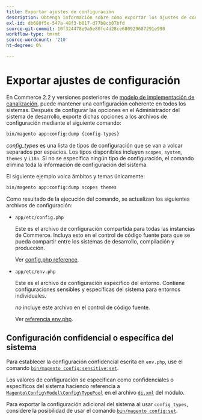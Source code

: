 ```yaml
---
title: Exportar ajustes de configuración
description: Obtenga información sobre cómo exportar los ajustes de configuración de Adobe Commerce a archivos mediante el volcado de configuración. Descubra la implementación y administración de la configuración de la canalización.
exl-id: db680f5e-547a-48f3-b017-d77b8cb07bfd
source-git-commit: 10f324478e9a5e80fc4d28ce680929687291e990
workflow-type: tm+mt
source-wordcount: '210'
ht-degree: 0%

---
```


# Exportar ajustes de configuración

En Commerce 2.2 y versiones posteriores de [modelo de implementación de canalización](../deployment/technical-details.md), puede mantener una configuración coherente en todos los sistemas. Después de configurar las opciones en el Administrador del sistema de desarrollo, exporte dichas opciones a los archivos de configuración mediante el siguiente comando:

```bash
bin/magento app:config:dump {config-types}
```

_config_types_ es una lista de tipos de configuración que se van a volcar separados por espacios. Los tipos disponibles incluyen `scopes`, `system`, `themes` y `i18n`. Si no se especifica ningún tipo de configuración, el comando elimina toda la información de configuración del sistema.

El siguiente ejemplo volca ámbitos y temas únicamente:

```bash
bin/magento app:config:dump scopes themes
```

Como resultado de la ejecución del comando, se actualizan los siguientes archivos de configuración:

- `app/etc/config.php`

  Este es el archivo de configuración compartida para todas las instancias de Commerce.
Incluya esto en el control de código fuente para que se pueda compartir entre los sistemas de desarrollo, compilación y producción.

  Ver [config.php reference](../reference/config-reference-configphp.md).

- `app/etc/env.php`

  Este es el archivo de configuración específico del entorno.
Contiene configuraciones sensibles y específicas del sistema para entornos individuales.

  _no_ incluye este archivo en el control de código fuente.

  Ver [referencia env.php](../reference/config-reference-envphp.md).

## Configuración confidencial o específica del sistema

Para establecer la configuración confidencial escrita en `env.php`, use el comando [`bin/magento config:sensitive:set`](set-configuration-values.md#set-values).

Los valores de configuración se especifican como confidenciales o específicos del sistema haciendo referencia a [`Magento\Config\Model\Config\TypePool`](https://github.com/magento/magento2/blob/2.4/app/code/Magento/Config/Model/Config/TypePool.php) en el archivo [`di.xml`](https://developer.adobe.com/commerce/php/development/configuration/sensitive-environment-settings/#how-to-specify-values-as-sensitive-or-system-specific) del módulo.

Para exportar la configuración adicional del sistema al usar `config_types`, considere la posibilidad de usar el comando [`bin/magento config:set`](set-configuration-values.md#set-values).
